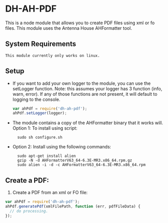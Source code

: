 # DH-AH-PDF

This is a node module that allows you to create PDF files using xml or fo files.
This module uses the Antenna House AHFormatter tool.

## System Requirements

    This module currently only works on linux.

## Setup

- If you want to add your own logger to the module, you can use the setLogger function. Note: this assumes your logger has 3 function (info, warn, error). If any of those functions are not present, it will default to logging to the console.

  ```javascript
  var ahPdf = require('dh-ah-pdf');
  ahPdf.setLogger(logger);
  ```

- The module contains a copy of the AHFormatter binary that it works will. Option 1: To install using script:

        sudo sh configure.sh

- Option 2: Install using the following commands:

        sudo apt-get install alien
        gzip -N -d AHFormatterV63_64-6.3E-MR3.x86_64.rpm.gz
        sudo alien -i -d -c AHFormatterV63_64-6.3E-MR3.x86_64.rpm

## Create a PDF:

1) Create a PDF from an xml or FO file:

```javascript
var ahPdf = require('dh-ah-pdf');
ahPdf.generatePdf(xmlFilePath, function (err, pdfFileData) {
  // do processing.
});
```